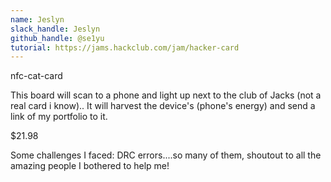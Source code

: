 ```yaml
---
name: Jeslyn
slack_handle: Jeslyn
github_handle: @se1yu
tutorial: https://jams.hackclub.com/jam/hacker-card
---
```


nfc-cat-card

This board will scan to a phone and light up next to the club of Jacks (not a real card i know).. 
It will harvest the device's (phone's energy) and send a link of my portfolio to it.

$21.98

Some challenges I faced: DRC errors....so many of them, shoutout to all the amazing people I bothered to help me!
